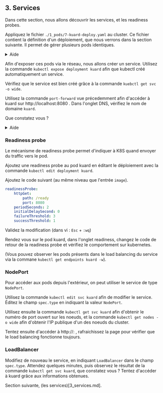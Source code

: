 ## 3. Services

Dans cette section, nous allons découvrir les services, et les readiness probes.

Appliquez le fichier `./1_pods/7-kuard-deploy.yaml` au cluster. 
Ce fichier contient la définition d'un déploiement, que nous verrons dans la section suivante. Il permet de gérer plusieurs pods identiques.

<details>
    <summary>Aide</summary>

    ```shell
    kubectl apply -f ./1_pods/7-kuard-deploy.yaml
    ```

</details>

Afin d'exposer ces pods via le réseau, nous allons créer un service. Utilisez la commande `kubectl expose deployment kuard` afin que kubectl créé automatiquement un service.

Vérifiez que le service est bien créé grâce à la commande `kuebctl get svc -o wide`.

Utilisez la commande `port-forward` vue précedemment afin d'accéder à kuard sur http://localhost:8080 . Dans l'onglet DNS, vérifiez le nom de domaine `kuard`.

Que constatez vous ?

<details>
    <summary>Aide</summary>

    ```shell
    # Il est possible de faire un port-forward vers un service
    kubectl port-forward svc/kuard 8080:8080
    ```

</details>

### Readiness probe

Le mécanisme de readiness probe permet d'indiquer à K8S quand envoyer du traffic vers le pod.

Ajoutez une readiness probe au pod kuard en éditant le déploiement avec la commande `kubectl edit deployment kuard`.

Ajoutez le code suivant (au même niveau que l'entrée `image`).

```yaml
readinessProbe:
    httpGet:
        path: /ready
        port: 8080
    periodSeconds: 2
    initialDelaySecond: 0
    failureThreshold: 3
    successThreshold: 1
```

Validez la modification (dans vi : `Esc` + `:wq`)

Rendez vous sur le pod kuard, dans l'onglet readiness, changez le code de retour de la readiness probe et vérifiez le comportement sur kubernetes.

(Vous pouvez observer les pods présents dans le load balancing du service via la commane `kubectl get endpoints kuard -w`).

### NodePort

Pour accéder aux pods depuis l'extérieur, on peut utiliser le service de type `NodePort`.

Utilisez la commande `kubectl edit svc kuard` afin de modifier le service. Éditez le champ `spec.type` en indiquant la valeur `NodePort`.

Utilisez ensuite la commande `kubectl get svc kuard` afin d'obtenir le numéro de port ouvert sur les noeuds, et la commande `kubectl get nodes -o wide` afin d'obtenir l'IP publique d'un des noeuds du cluster.

Tentez ensuite d'accéder à http://<node-ip>:<nodeport-port> , rafraichissez la page pour vérifier que le load balancing fonctionne toujours.


### LoadBalancer

Modifiez de nouveau le service, en indiquant `LoadBalancer` dans le champ `spec.type`. Attendez quelques minutes, puis observez le résultat de la commande `kubectl get svc kuard`, que constatez vous ? Tentez d'accéder à kuard grâce aux informations obtenues.

Section suivante, (les services)[3_services.md].